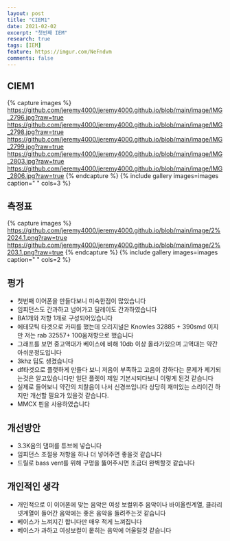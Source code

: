 ```yaml
---
layout: post
title: "CIEM1"
date: 2021-02-02
excerpt: "첫번째 IEM"
research: true
tags: [IEM]
feature: https://imgur.com/NeFndvm
comments: false
---
```



## CIEM1
{% capture images %}
https://github.com/jeremy4000/jeremy4000.github.io/blob/main/image/IMG_2796.jpg?raw=true
https://github.com/jeremy4000/jeremy4000.github.io/blob/main/image/IMG_2798.jpg?raw=true
https://github.com/jeremy4000/jeremy4000.github.io/blob/main/image/IMG_2799.jpg?raw=true
https://github.com/jeremy4000/jeremy4000.github.io/blob/main/image/IMG_2803.jpg?raw=true
https://github.com/jeremy4000/jeremy4000.github.io/blob/main/image/IMG_2806.jpg?raw=true
{% endcapture %}
{% include gallery images=images caption=" " cols=3 %}

## 측정표
{% capture images %}
https://github.com/jeremy4000/jeremy4000.github.io/blob/main/image/2%2024.1.png?raw=true
https://github.com/jeremy4000/jeremy4000.github.io/blob/main/image/2%203.1.png?raw=true
{% endcapture %}
{% include gallery images=images caption=" " cols=2 %}


## 평가
* 첫번째 이어폰을 만들다보니 미숙한점이 많았습니다
* 임피던스도 간과하고 넘어가고 딜레이도 간과하였습니다
* BA1개와 저항 1개로 구성되어있습니다
* 에테모틱 타겟으로 카피를 했는데 오리지널은 Knowles 32885 + 390smd 이지만 저는 rab 32557+ 100옴저항으로 했습니다
* 그래프를 보면 중고역대가 베이스에 비해 10db 이상 올라가있으며 고역대는 약간 아쉬운정도입니다
* 3khz 딥도 생겼습니다
* df타겟으로 플랫하게 만들다 보니 저음이 부족하고 고음이 강하다는 문제가 제기되는것은 알고있습니다만 일단 플렛이 제일 기본시되다보니 이렇게 된것 같습니다
* 실제로 들어보니 약간의 치찰음이 나서 신경쓰입니다 상당히 재미있는 소리이긴 하지만 개선할 필요가 있을것 같습니다.
* MMCX 핀을 사용하였습니다

## 개선방안
* 3.3K옴의 댐퍼를 튜브에 넣습니다
* 임피던스 조절용 저항을 하나 더 넣어주면 좋을것 같습니다
* 드릴로 bass vent를 위해 구멍을 뚫어주시면 조금더 완벽할것 같습니다

## 개인적인 생각
* 개인적으로 이 이어폰에 맞는 음악은 여성 보컬위주 음악이나 바이올린계열, 클라리넷계열이 들어간 음악에는 좋은 음악을 들려주는것 같습니다
* 베이스가 느껴지긴 합니다만 매우 적게 느껴집니다
* 베이스가 과하고 여성보컬이 뭍히는 음악에 어울릴것 같습니다
